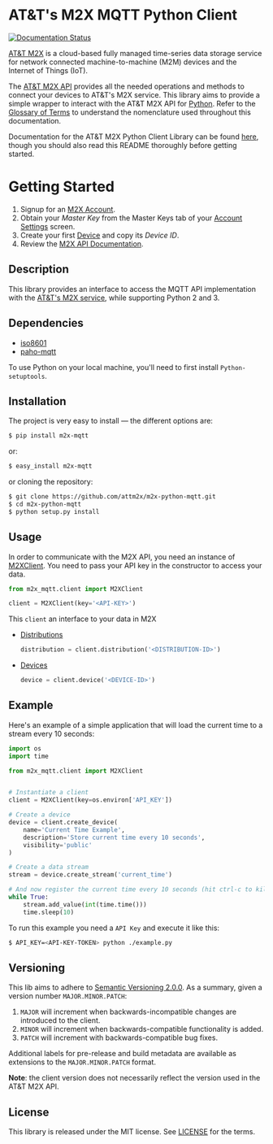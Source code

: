 # AT&T's M2X MQTT Python Client

[![Documentation Status](https://readthedocs.org/projects/m2x-python-mqtt/badge/?version=latest)](http://m2x-python-mqtt.readthedocs.io/en/latest/?badge=latest)

[AT&T M2X](http://m2x.att.com) is a cloud-based fully managed time-series data storage service for network connected machine-to-machine (M2M) devices and the Internet of Things (IoT). 

The [AT&T M2X API](https://m2x.att.com/developer/documentation/overview) provides all the needed operations and methods to connect your devices to AT&T's M2X service. This library aims to provide a simple wrapper to interact with the AT&T M2X API for [Python](https://www.python.org). Refer to the [Glossary of Terms](https://m2x.att.com/developer/documentation/glossary) to understand the nomenclature used throughout this documentation.

Documentation for the AT&T M2X Python Client Library can be found [here](http://m2x-python-mqtt.readthedocs.io/en/latest/), though you should also read this README thoroughly before getting started.

Getting Started
===============

1. Signup for an [M2X Account](https://m2x.att.com/signup).
2. Obtain your _Master Key_ from the Master Keys tab of your [Account
   Settings](https://m2x.att.com/account) screen.
2. Create your first [Device](https://m2x.att.com/devices) and copy its _Device
   ID_.
3. Review the [M2X API
   Documentation](https://m2x.att.com/developer/documentation/overview).


## Description

This library provides an interface to access the MQTT API implementation with
the [AT&T's M2X service](https://m2x.att.com/), while supporting Python 2 and 3.


## Dependencies

* [iso8601](https://pypi.python.org/pypi/iso8601)
* [paho-mqtt](https://pypi.python.org/pypi/paho-mqtt)

To use Python on your local machine, you'll need to first install
`Python-setuptools`.


## Installation

The project is very easy to install — the different options are:

```bash
$ pip install m2x-mqtt
```

or:

```bash
$ easy_install m2x-mqtt
```

or cloning the repository:

```bash
$ git clone https://github.com/attm2x/m2x-python-mqtt.git
$ cd m2x-python-mqtt
$ python setup.py install
```

## Usage

In order to communicate with the M2X API, you need an instance of
[M2XClient](m2x_mqtt/client.py). You need to pass your API key in the
constructor to access your data.

```python
from m2x_mqtt.client import M2XClient

client = M2XClient(key='<API-KEY>')
```

This `client` an interface to your data in M2X

- [Distributions](m2x/v2/distributions.py)
  ```python
  distribution = client.distribution('<DISTRIBUTION-ID>')
  ```

- [Devices](m2x/v2/devices.py)
  ```python
  device = client.device('<DEVICE-ID>')
  ```

## Example

Here's an example of a simple application that will load the current time to
a stream every 10 seconds:

```python
import os
import time

from m2x_mqtt.client import M2XClient


# Instantiate a client
client = M2XClient(key=os.environ['API_KEY'])

# Create a device
device = client.create_device(
    name='Current Time Example',
    description='Store current time every 10 seconds',
    visibility='public'
)

# Create a data stream
stream = device.create_stream('current_time')

# And now register the current time every 10 seconds (hit ctrl-c to kill)
while True:
    stream.add_value(int(time.time()))
    time.sleep(10)
```

To run this example you need a `API Key` and execute it like this:

```bash
$ API_KEY=<API-KEY-TOKEN> python ./example.py
```

## Versioning

This lib aims to adhere to [Semantic Versioning 2.0.0](http://semver.org/). As
a summary, given a version number `MAJOR.MINOR.PATCH`:

1. `MAJOR` will increment when backwards-incompatible changes are introduced to
   the client.
2. `MINOR` will increment when backwards-compatible functionality is added.
3. `PATCH` will increment with backwards-compatible bug fixes.

Additional labels for pre-release and build metadata are available as
extensions to the `MAJOR.MINOR.PATCH` format.

**Note**: the client version does not necessarily reflect the version used in
          the AT&T M2X API.

## License

This library is released under the MIT license. See [LICENSE](LICENSE) for the terms.

